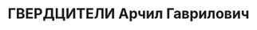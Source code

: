 ---
title: ГВЕРДЦИТЕЛИ Арчил Гаврилович
description: 'Род. в 1900, Хашурский район, г. Сурами. Род занятий: до ареста - старший
  агроном Горийского МТС.

  Осужден Тройкой при НКВД ГССР 07.12.1937. Мера наказания: расстрел с конфискацией
  личного имущества. Дата расстрела: 27.01.1938'
---